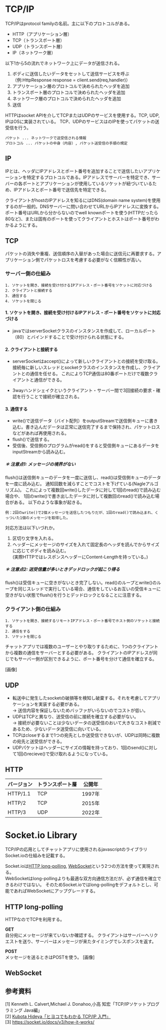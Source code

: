 # TCP/IP
TCP/IPはprotocol familyの名前。主に以下のプロトコルがある。
- HTTP（アプリケーション層）
- TCP（トランスポート層）
- UDP（トランスポート層）
- IP（ネットワーク層）

以下1から5の流れでネットワーク上にデータが送信される。
1. ボディに送信したいデータをセットして送信サービスを呼ぶ（例:HttpResponse<String> response = client.send(req,handler)）
2. アプリケーション層のプロトコルで決められたヘッダを追加
3. トランスポート層のプロトコルで決められたヘッダを追加
4. ネットワーク層のプロトコルで決められたヘッダを追加
5. 送信

HTTPはsocket APIを介してTCPまたはUDPのサービスを使用する。TCP, UDP, IPはOSに実装されている。
TCP、UDPのサービスはのIPを使ってパケットの送受信を行う。<br>
```
パケット ... ネットワークで送受信される情報
プロトコル ... パケットの中身（内容）, パケット送受信の手順の規定
```
## IP
IPとは、ヘッダにIPアドレスとポート番号を追加することで送信したいアプリケーションを特定するプロトコルである。IPアドレスでサーバーを特定でき、サーバーの各ポートとアプリケーションが使用しているソケットが紐づいているため、IPアドレスとポート番号で送信先を特定できる。

クライアントがhostのIPアドレスを知るにはDNS(domain name system)を使用するのが一般的。DNSサーバーに問い合わせてURLからIPアドレスに変換する。ポート番号はURLから分からないのでwell knownポートを使う(HTTPだったら80など)、または固有のポートを使ってクライアントとホストはポート番号がわかるようにする。
## TCP
パケットの消失や重複、送信順序の入替があった場合に送信元に再要求する。アプリケーション側でパケットロスを考慮する必要がなく信頼性が高い。

### サーバー側の仕組み
```
1. ソケットを開き、接続を受け付けるIPアドレス・ポート番号をソケットに対応づける
2. クライアントと接続する
3. 通信する
4. ソケットを閉じる
```
#### 1. ソケットを開き、接続を受け付けるIPアドレス・ポート番号をソケットに対応づける
- javaではserverSocketクラスのインスタンスを作成して、ローカルポート（80）とバインドすることで受け付けられる状態にする。

#### 2. クライアントと接続する
- serverSocketはaccept()によって新しいクライアントとの接続を受け取る。
接続毎に新しいスレッドとsocketクラスのインスタンスを作成し、クライアントとの通信を任せる。
これによりTCP通信は80番ポートだけで複数クライアントと通信ができる。

- 3wayハンドシェイクというクライアント・サーバー間で3回接続の要求・確認を行うことで接続が確立される。

#### 3. 通信する
- write()で送信データ（バイト配列）をoutputStreamで送信側キューに書き込む。書き込んだデータは正常に送信完了するまで保持され、パケットロスなどがあれば再使用される。
- flush()で送信する。
- 受信後、受信側のプログラムがread()をすると受信側キューにあるデータをinputStreamから読み込む。

##### ＊ 注意点1: メッセージの境界がない
flush()は送信側キューのデータを一度に送信し、read()は受信側キューのデータを一度に読み込む。
通知回数を減らすことでコストを下げている(Nagleアルゴリズム)。
これによって複数回write()したデータに対して1回のread()で読み込む場合や、
1回のwrite()で書き出したデータに対して複数回のread()で読み込む場合がある。
以下のような事象が起きる。
```
例：2回のwrite()で2個メッセージを送信したつもりだが、1回のread()で読み込まれ、くっついた1個のメッセージを取得した。
```
対応方法は以下いづれか。
1. 区切り文字を入れる。
2. ヘッダーにメッセージのサイズを入れて固定長のヘッダを読んでからサイズに応じてボディを読み込む。<br> (実際HTTPではレスポンスヘッダーにContent-Lengthを持っている。)

##### ＊ 注意点2: 送受信量が多いときデッドロックが起こり得る
flush()は受信キューに空きがないとき完了しない。read()のループとwrite()のループを同じスレッドで実行している場合、通信をしているお互いの受信キューに空きがない状態でflush()を行うとデッドロックとなることに注意する。

### クライアント側の仕組み
```
1. ソケットを開き、接続するリモートIPアドレス・ポート番号でホスト側のソケットと接続する
2. 通信をする
3. ソケットを閉じる
```
チャットアプリでは複数のユーザーとやり取りするために、1つのクライアントから複数の通信をサーバーとする必要がある。
クライアントのIPアドレスが同じでもサーバー側が区別できるように、ポート番号を分けて通信を確立する。

[画像]
## UDP
- 転送中に発生したsocketの破損等を検知し破棄する。それを考慮してアプリケーションを実装する必要がある。<br>
→ 送信内容を保証しないためバッファがいらないのでコストが低い。
- UDPはTCPと異なり、送受信の前に接続を確立する必要がない。<br>
→ 接続が必要ないことは少ないデータの送受信のおいて大きなコスト削減であるため、少ないデータ送受信に向いている。
- TCPはcloseするまで1つの宛先としか送受信できないが、UDPは同時に複数の宛先と送受信ができる。
- UDPパケットはヘッダーにサイズの情報を持っており、1回のsend()に対して1回のrecieve()で受け取れるようになっている。
## HTTP
| バージョン | トランスポート層 | 公開年 |
| ---- | ---- | ---- | 
| HTTP/1.1 | TCP | 1997年 |
| HTTP/2 | TCP | 2015年 |
| HTTP/3 | UDP | 2022年 |

# Socket.io Library
TCP/IPの応用としてチャットアプリに使用されるjavascriptのライブラリSocket.ioの仕組みを記載する。

Socket.ioは[HTTP long-polling](), [WebSocket]()という2つの方法を使って実現される。<br>
WebSocketはlong-pollingよりも最適な双方向通信方法だが、必ず通信を確立できるわけではない。
そのためSocket.ioではlong-pollingをデフォルトとし、可能であればWebSocketにアップグレードする。

## HTTP long-polling
HTTPなのでTCPを利用する。

**GET**<br>
自分宛にメッセージが来ていないか確認する。
クライアントはサーバーへリクエストを送り、サーバーはメッセージが来たタイミングでレスポンスを返す。

**POST**<br>
メッセージを送るときはPOSTを使う。
[画像]
## WebSocket

## 参考資料
[1] Kenneth L. Calvert,Michael J. Donahoo,小高 知宏「TCP/IPソケットプログラミング Java編」<br>
[2] [Kubota Hideya「ヒヨコでもわかる TCP/IP 入門」](https://zenn.dev/kubo_programmer/books/fa1e01071e7aaa90672d)<br>
[3] https://socket.io/docs/v3/how-it-works/
